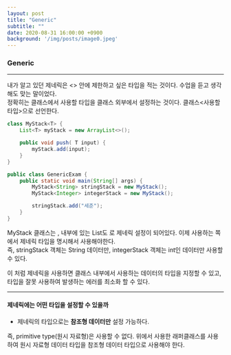 ```yaml
---
layout: post
title: "Generic"
subtitle: ""
date: 2020-08-31 16:00:00 +0900
background: '/img/posts/image0.jpeg'
---
```


### Generic
---

내가 알고 있던 제네릭은 <> 안에 제한하고 싶은 타입을 적는 것이다. 수업을 듣고 생각해도 맞는 말이었다.<br>
정확히는 클래스에서 사용할 타입을 클래스 외부에서 설정하는 것이다. 클래스<사용할 타입>으로 선언한다.

```java
class MyStack<T> {
    List<T> myStack = new ArrayList<>();

    public void push( T input) {
        myStack.add(input);
    }
}

public class GenericExam {
    public static void main(String[] args) {
        MyStack<String> stringStack = new MyStack();
        MyStack<Integer> integerStack = new MyStack();

        stringStack.add("세준");
    }
}
```
MyStack 클래스는 <T>, 내부에 있는 List도 <T>로 제네릭 설정이 되어있다. 이제 사용하는 쪽에서 제네릭 타입을 명시해서 사용해야한다.<br>
즉, stringStack 객체는 String 데이터만, integerStack 객체는 int인 데이터만 사용할 수 있다.<br>

이 처럼 제네릭을 사용하면 클래스 내부에서 사용하는 데이터의 타입을 지정할 수 있고, 타입을 잘못 사용하여 발생하는 에러를 최소화 할 수 있다.

---

#### 제네릭에는 어떤 타입을 설정할 수 있을까
- 제네릭의 타입으로는 **참조형 데이터만** 설정 가능하다.

즉, primitive type(원시 자료형)은 사용할 수 없다. 위에서 사용한 래퍼클래스를 사용하여 원시 자료형 데이터 타입을 참조형 데이터 타입으로 사용해야 한다.